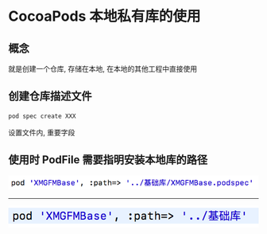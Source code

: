# CocoaPods 本地私有库的使用


## 概念

就是创建一个仓库, 存储在本地, 在本地的其他工程中直接使用
	
## 创建仓库描述文件

```bash
pod spec create XXX
```
	
设置文件内, 重要字段
	
## 使用时 PodFile 需要指明安装本地库的路径

![路径1](image/4_路径1.png)

---

![路径2](image/4_路径2.png)
			
			